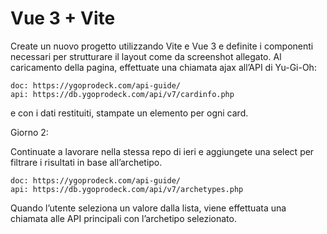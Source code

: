 # Vue 3 + Vite

Create un nuovo progetto utilizzando Vite e Vue 3 e definite i componenti necessari per strutturare il layout come da screenshot allegato.
Al caricamento della pagina, effettuate una chiamata ajax all’API di Yu-Gi-Oh:

    doc: https://ygoprodeck.com/api-guide/
    api: https://db.ygoprodeck.com/api/v7/cardinfo.php

e con i dati restituiti, stampate un elemento per ogni card.

Giorno 2: 

Continuate a lavorare nella stessa repo di ieri e aggiungete una select per filtrare i risultati in base all’archetipo.

    doc: https://ygoprodeck.com/api-guide/
    api: https://db.ygoprodeck.com/api/v7/archetypes.php

Quando l’utente seleziona un valore dalla lista, viene effettuata una chiamata alle API  principali con l’archetipo selezionato.